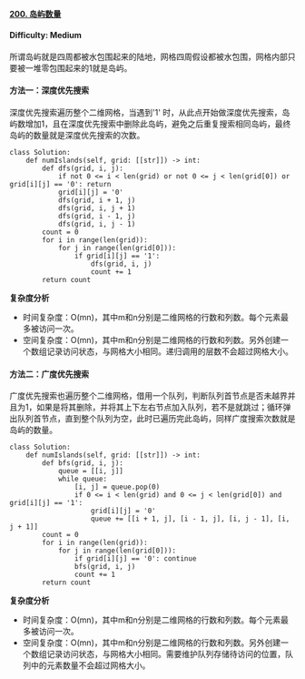#### [200. 岛屿数量](https://leetcode-cn.com/problems/number-of-islands/)

#### **Difficulty:** Medium

所谓岛屿就是四周都被水包围起来的陆地，网格四周假设都被水包围，网格内部只要被一堆零包围起来的1就是岛屿。

#### 方法一：深度优先搜索

深度优先搜索遍历整个二维网格，当遇到'1' 时，从此点开始做深度优先搜索，岛屿数增加1，且在深度优先搜索中删除此岛屿，避免之后重复搜索相同岛屿，最终岛屿的数量就是深度优先搜索的次数。

```
class Solution:
    def numIslands(self, grid: [[str]]) -> int:
        def dfs(grid, i, j):
            if not 0 <= i < len(grid) or not 0 <= j < len(grid[0]) or grid[i][j] == '0': return
            grid[i][j] = '0'
            dfs(grid, i + 1, j)
            dfs(grid, i, j + 1)
            dfs(grid, i - 1, j)
            dfs(grid, i, j - 1)
        count = 0
        for i in range(len(grid)):
            for j in range(len(grid[0])):
                if grid[i][j] == '1':
                    dfs(grid, i, j)
                    count += 1
        return count
```

**复杂度分析**

- 时间复杂度：O(mn)，其中m和n分别是二维网格的行数和列数。每个元素最多被访问一次。
- 空间复杂度：O(mn)，其中m和n分别是二维网格的行数和列数。另外创建一个数组记录访问状态，与网格大小相同。递归调用的层数不会超过网格大小。

#### 方法二：广度优先搜索

广度优先搜索也遍历整个二维网格，借用一个队列，判断队列首节点是否未越界并且为1，如果是将其删除，并将其上下左右节点加入队列，若不是就跳过；循环弹出队列首节点，直到整个队列为空，此时已遍历完此岛屿，同样广度搜索次数就是岛屿的数量。

```
class Solution:
    def numIslands(self, grid: [[str]]) -> int:
        def bfs(grid, i, j):
            queue = [[i, j]]
            while queue:
                [i, j] = queue.pop(0)
                if 0 <= i < len(grid) and 0 <= j < len(grid[0]) and grid[i][j] == '1':
                    grid[i][j] = '0'
                    queue += [[i + 1, j], [i - 1, j], [i, j - 1], [i, j + 1]]
        count = 0
        for i in range(len(grid)):
            for j in range(len(grid[0])):
                if grid[i][j] == '0': continue
                bfs(grid, i, j)
                count += 1
        return count
```

**复杂度分析**

- 时间复杂度：O(mn)，其中m和n分别是二维网格的行数和列数。每个元素最多被访问一次。
- 空间复杂度：O(mn)，其中m和n分别是二维网格的行数和列数。另外创建一个数组记录访问状态，与网格大小相同。需要维护队列存储待访问的位置，队列中的元素数量不会超过网格大小。